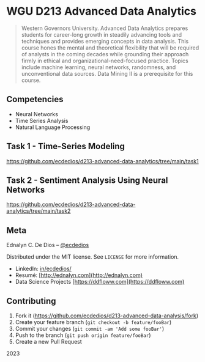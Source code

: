 # WGU D213 Advanced Data Analytics

> Western Governors University. Advanced Data Analytics prepares students for career-long growth in steadily advancing tools and techniques and provides emerging concepts in data analysis. This course hones the mental and theoretical flexibility that will be required of analysts in the coming decades while grounding their approach firmly in ethical and organizational-need-focused practice. Topics include machine learning, neural networks, randomness, and unconventional data sources. Data Mining II is a prerequisite for this course.

## Competencies

- Neural Networks
- Time Series Analysis
- Natural Language Processing

## Task 1 - Time-Series Modeling

https://github.com/ecdedios/d213-advanced-data-analytics/tree/main/task1

## Task 2 - Sentiment Analysis Using Neural Networks

https://github.com/ecdedios/d213-advanced-data-analytics/tree/main/task2

## Meta

Ednalyn C. De Dios – [@ecdedios](https://github.com/ecdedios)

Distributed under the MIT license. See `LICENSE` for more information.

- LinkedIn: [in/ecdedios/](https://www.linkedin.com/in/ecdedios/)
- Resumé: [http://ednalyn.com](http://ednalyn.com)
- Data Science Projects [https://ddfloww.com](https://ddfloww.com)

## Contributing

1. Fork it (<https://github.com/ecdedios/d213-advanced-data-analysis/fork>)
2. Create your feature branch (`git checkout -b feature/fooBar`)
3. Commit your changes (`git commit -am 'Add some fooBar'`)
4. Push to the branch (`git push origin feature/fooBar`)
5. Create a new Pull Request

2023
